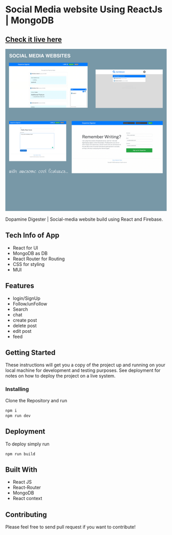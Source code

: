 # Social Media website Using ReactJs | MongoDB

## [Check it live here](https://dopamain-digester.netlify.app/)

<img src="images/app-wall.png" />

Dopamine Digester | Social-media website build using React and Firebase.

## Tech Info of App

- React for UI
- MongoDB as DB
- React Router for Routing
- CSS for styling
- MUI

## Features

- login/SignUp
- Follow/unFollow
- Search
- chat
- create post
- delete post
- edit post
- feed

## Getting Started

These instructions will get you a copy of the project up and running on your local machine for development and testing purposes. See deployment for notes on how to deploy the project on a live system.

### Installing

Clone the Repository and run

```
npm i
npm run dev
```

## Deployment

To deploy simply run

```
npm run build
```

## Built With

- React JS
- React-Router
- MongoDB
- React context

## Contributing

Please feel free to send pull request if you want to contribute!
